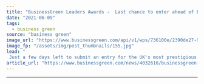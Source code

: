 ```yaml
---
title: "BusinessGreen Leaders Awards -  Last chance to enter ahead of Friday deadline"
date: "2021-06-09"
tags: 
  - business green
source: "business green"
image_url: "https://www.businessgreen.com/api/v1/wps/736100e/2390de27-9d0d-465d-bd92-0a3717611410/2/BGLA-Logo-image-185x114.jpg"
image_fp: "/assets/img/post_thumbnails/155.jpg"
lead: "
 Just a few days left to submit an entry for the UK's most prestigious green business awards and be in with a chance of attending this year's gala awards ceremony ..."
article_url: "https://www.businessgreen.com/news/4032616/businessgreen-leaders-awards-last-chance-enter-ahead-friday-deadline"
---
```


---

